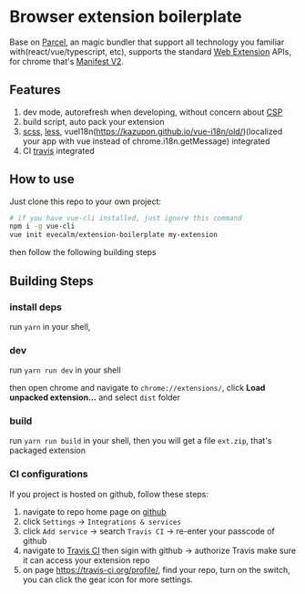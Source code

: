 # Browser extension boilerplate
Base on [Parcel](https://parceljs.org/recipes/web-extension/), an magic bundler that support all technology you familiar with(react/vue/typescript, etc), supports the standard [Web Extension](https://developer.mozilla.org/en-US/docs/Mozilla/Add-ons/WebExtensions) APIs, for chrome that's [Manifest V2](https://developer.chrome.com/docs/extensions/mv2/getstarted/).

## Features
1. dev mode, autorefresh when developing, without concern about [CSP](https://developer.chrome.com/extensions/contentSecurityPolicy)
2. build script, auto pack your extension
3. [scss](http://sass-lang.com/), [less](http://lesscss.org/), vueI18n(https://kazupon.github.io/vue-i18n/old/)(localized your app with vue instead of chrome.i18n.getMessage) integrated
4. CI [travis](https://docs.travis-ci.com/) integrated

## How to use
Just clone this repo to your own project:

```sh
# if you have vue-cli installed, just ignore this command
npm i -g vue-cli
vue init evecalm/extension-boilerplate my-extension
```

then follow the following building steps

## Building Steps

### install deps
run `yarn` in your shell, 

### dev
run `yarn run dev` in your shell

then open chrome and navigate to `chrome://extensions/`, click **Load unpacked extension...** and select `dist` folder

### build
run `yarn run build` in your shell, then you will get a file `ext.zip`, that's packaged extension

### CI configurations
If you project is hosted on github, follow these steps:

1. navigate to repo home page on [github](http://github.com)
2. click `Settings` -> `Integrations & services`
3. click `Add service` -> search `Travis CI` -> re-enter your passcode of github
4. navigate to [Travis CI](https://travis-ci.org/profile) then sigin with github -> authorize Travis make sure it can access your extension repo
5. on page https://travis-ci.org/profile/<your-user-name>, find your repo, turn on the switch, you can click the gear icon for more settings.


